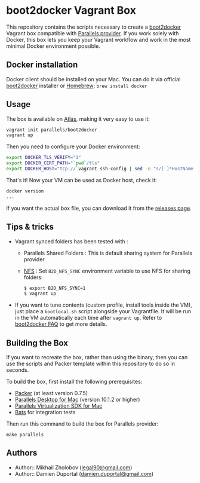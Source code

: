# boot2docker Vagrant Box

This repository contains the scripts necessary to create a
[boot2docker](https://github.com/steeve/boot2docker) Vagrant box compatible with
[Parallels provider](https://github.com/Parallels/vagrant-parallels).
If you work solely with Docker, this box lets you keep your Vagrant workflow and
work in the most minimal Docker environment possible.

## Docker installation
Docker client should be installed on your Mac.
You can do it via official [boot2docker](https://docs.docker.com/installation/mac/)
installer or [Homebrew](http://brew.sh/): `brew install docker`

## Usage

The box is available on [Atlas](https://atlas.hashicorp.com/dduportal/boxes/boot2docker),
making it very easy to use it:

```bash
vagrant init parallels/boot2docker
vagrant up
```

Then you need to configure your Docker environment:

```bash
export DOCKER_TLS_VERIFY="1"
export DOCKER_CERT_PATH="`pwd`/tls"
export DOCKER_HOST="tcp://`vagrant ssh-config | sed -n "s/[ ]*HostName[ ]*//gp"`:2376"
```

That's it! Now your VM can be used as Docker host, check it:

```bash
docker version
...
```

If you want the actual box file, you can download it from the
[releases page](https://github.com/Parallels/boot2docker-vagrant-box/releases).

## Tips & tricks

* Vagrant synced folders has been tested with :
  * Parallels Shared Folders : This is default sharing system for Parallels provider
  * [NFS](https://docs.vagrantup.com/v2/synced-folders/nfs.html) :
  Set `B2D_NFS_SYNC` environment variable to use NFS for sharing folders:

    ```bash
    $ export B2D_NFS_SYNC=1
    $ vagrant up
    ```

* If you want to tune contents (custom profile, install tools inside the VM),
just place a `bootlocal.sh` script alongside your Vagrantfile.
It will be run in the VM automatically each time after `vagrant up`.
Refer to [boot2docker FAQ](https://github.com/boot2docker/boot2docker/blob/master/doc/FAQ.md)
to get more details.

## Building the Box

If you want to recreate the box, rather than using the binary, then
you can use the scripts and Packer template within this repository to
do so in seconds.

To build the box, first install the following prerequisites:

  * [Packer](http://www.packer.io) (at least version 0.7.5)
  * [Parallels Desktop for Mac](http://www.parallels.com/products/desktop/) (version 10.1.2 or higher)
  * [Parallels Virtualization SDK for Mac](http://www.parallels.com/download/pvsdk/)
  * [Bats](https://github.com/sstephenson/bats) for integration tests

Then run this command to build the box for Parallels provider:

```
make parallels
```

## Authors

- Author:: Mikhail Zholobov (<legal90@gmail.com>)
- Author:: Damien Duportal (<damien.duportal@gmail.com>)

